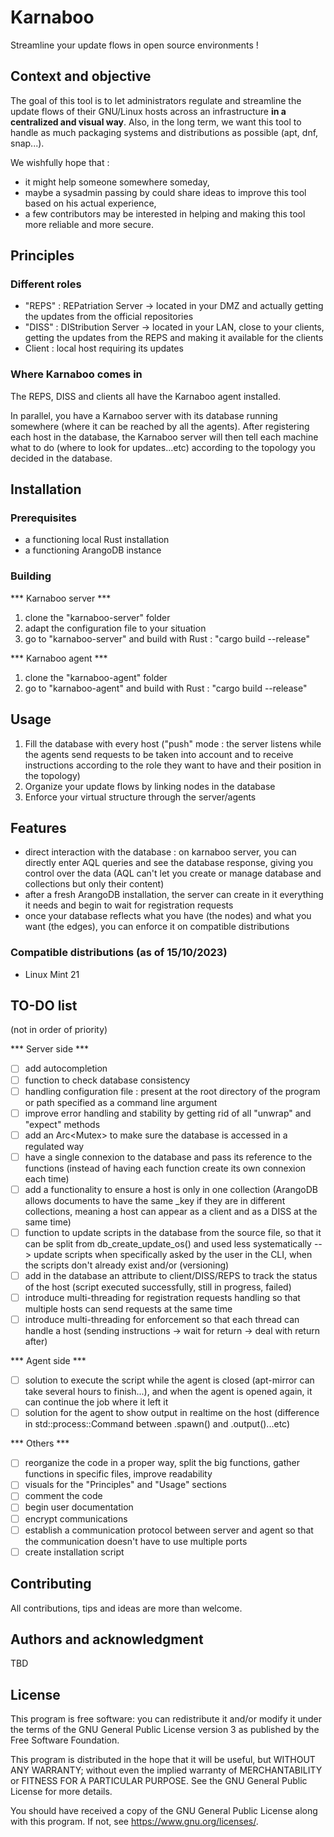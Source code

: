 # Karnaboo

Streamline your update flows in open source environments !

## Context and objective

The goal of this tool is to let administrators regulate and streamline the update flows of their GNU/Linux hosts across an infrastructure **in a centralized and visual way**. Also, in the long term, we want this tool to handle as much packaging systems and distributions as possible (apt, dnf, snap...).

We wishfully hope that :
- it might help someone somewhere someday,
- maybe a sysadmin passing by could share ideas to improve this tool based on his actual experience,
- a few contributors may be interested in helping and making this tool more reliable and more secure.

## Principles

### Different roles
- "REPS" : REPatriation Server -> located in your DMZ and actually getting the updates from the official repositories
- "DISS" : DIStribution Server -> located in your LAN, close to your clients, getting the updates from the REPS and making it available for the clients
- Client : local host requiring its updates

### Where Karnaboo comes in
The REPS, DISS and clients all have the Karnaboo agent installed.

In parallel, you have a Karnaboo server with its database running somewhere (where it can be reached by all the agents).
After registering each host in the database, the Karnaboo server will then tell each machine what to do (where to look for updates...etc) according to the topology you decided in the database.

## Installation
### Prerequisites
- a functioning local Rust installation
- a functioning ArangoDB instance

### Building
*** Karnaboo server ***
1. clone the "karnaboo-server" folder
2. adapt the configuration file to your situation
3. go to "karnaboo-server" and build with Rust : "cargo build --release"

*** Karnaboo agent ***
1. clone the "karnaboo-agent" folder
3. go to "karnaboo-agent" and build with Rust : "cargo build --release"

## Usage

1. Fill the database with every host ("push" mode : the server listens while the agents send requests to be taken into account and to receive instructions according to the role they want to have and their position in the topology)
2. Organize your update flows by linking nodes in the database
3. Enforce your virtual structure through the server/agents

## Features

- direct interaction with the database : on karnaboo server, you can directly enter AQL queries and see the database response, giving you control over the data (AQL can't let you create or manage database and collections but only their content)
- after a fresh ArangoDB installation, the server can create in it everything it needs and begin to wait for registration requests
- once your database reflects what you have (the nodes) and what you want (the edges), you can enforce it on compatible distributions

### Compatible distributions (as of 15/10/2023)

- Linux Mint 21

## TO-DO list
(not in order of priority)

*** Server side ***
- [ ] add autocompletion
- [ ] function to check database consistency
- [ ] handling configuration file : present at the root directory of the program or path specified as a command line argument
- [ ] improve error handling and stability by getting rid of all "unwrap" and "expect" methods
- [ ] add an Arc<Mutex<T>> to make sure the database is accessed in a regulated way
- [ ] have a single connexion to the database and pass its reference to the functions (instead of having each function create its own connexion each time)
- [ ] add a functionality to ensure a host is only in one collection (ArangoDB allows documents to have the same _key if they are in different collections, meaning a host can appear as a client and as a DISS at the same time)
- [ ] function to update scripts in the database from the source file, so that it can be split from db_create_update_os() and used less systematically --> update scripts when specifically asked by the user in the CLI, when the scripts don't already exist and/or (versioning)
- [ ] add in the database an attribute to client/DISS/REPS to track the status of the host (script executed successfully, still in progress, failed)
- [ ] introduce multi-threading for registration requests handling so that multiple hosts can send requests at the same time
- [ ] introduce multi-threading for enforcement so that each thread can handle a host (sending instructions -> wait for return -> deal with return after)

*** Agent side ***
- [ ] solution to execute the script while the agent is closed (apt-mirror can take several hours to finish...), and when the agent is opened again, it can continue the job where it left it
- [ ] solution for the agent to show output in realtime on the host (difference in std::process::Command between .spawn() and .output()...etc)

*** Others ***
- [ ] reorganize the code in a proper way, split the big functions, gather functions in specific files, improve readability
- [ ] visuals for the "Principles" and "Usage" sections
- [ ] comment the code
- [ ] begin user documentation
- [ ] encrypt communications
- [ ] establish a communication protocol between server and agent so that the communication doesn't have to use multiple ports
- [ ] create installation script

## Contributing
All contributions, tips and ideas are more than welcome.

## Authors and acknowledgment
TBD

## License
This program is free software: you can redistribute it and/or modify it under the terms of the GNU General Public License version 3 as published by the Free Software Foundation.

This program is distributed in the hope that it will be useful, but WITHOUT ANY WARRANTY; without even the implied warranty of MERCHANTABILITY or FITNESS FOR A PARTICULAR PURPOSE. See the GNU General Public License for more details.

You should have received a copy of the GNU General Public License along with this program. If not, see <https://www.gnu.org/licenses/>.
